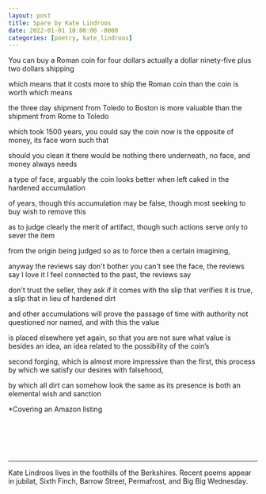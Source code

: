 ```yaml
---
layout: post
title: Spare by Kate Lindroos
date: 2022-01-01 10:00:00 -0000
categories: [poetry, kate_lindroos]
---
```

<div class="poem">
You can buy a Roman coin for four dollars actually
a dollar ninety-five plus two dollars shipping

which means that it costs more to ship
the Roman coin than the coin is worth which means

the three day shipment from Toledo to Boston
is more valuable than the shipment from Rome to Toledo

which took 1500 years, you could say the coin now
is the opposite of money, its face worn such that 

should you clean it there would be nothing there
underneath, no face, and money always needs

a type of face, arguably the coin looks better
when left caked in the hardened accumulation

of years, though this accumulation may be false,
though most seeking to buy wish to remove this

as to judge clearly the merit of artifact,
though such actions serve only to sever the item

from the origin being judged so as to force then a certain imagining, 

anyway the reviews say don't bother you can't see the face,
the reviews say I love it I feel connected to the past, the reviews say

don't trust the seller, they ask if it comes with the slip
that verifies it is true, a slip that in lieu of hardened dirt

and other accumulations will prove the passage of time with authority
not questioned nor named, and with this the value

is placed elsewhere yet again, so that you are not sure what value is
besides an idea, an idea related to the possibility of the coin’s

second forging, which is almost more impressive than the first, this
process by which we satisfy our desires with falsehood,

by which all dirt can somehow look the same as its presence
is both an elemental wish and sanction


*Covering an Amazon listing
</div>
<br><br>
<br><br>
<hr>
Kate Lindroos lives in the foothills of the Berkshires. Recent poems appear in jubilat, Sixth Finch, Barrow Street, Permafrost, and Big Big Wednesday.
